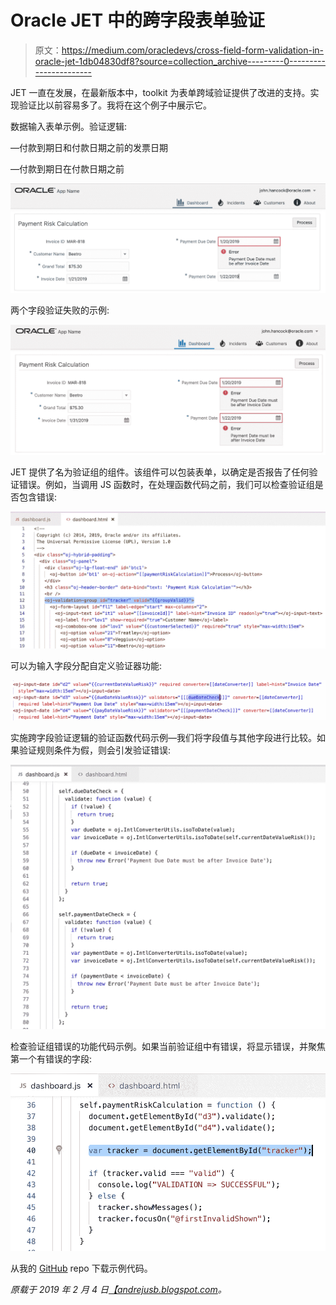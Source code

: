 # Oracle JET 中的跨字段表单验证

> 原文：<https://medium.com/oracledevs/cross-field-form-validation-in-oracle-jet-1db04830df8?source=collection_archive---------0----------------------->

JET 一直在发展，在最新版本中，toolkit 为表单跨域验证提供了改进的支持。实现验证比以前容易多了。我将在这个例子中展示它。

数据输入表单示例。验证逻辑:

—付款到期日和付款日期之前的发票日期

—付款到期日在付款日期之前

![](img/a986c7f68037155d0d79a9f5aba4ed2a.png)

两个字段验证失败的示例:

![](img/3596d9b70c9f67aafe8c966218e51736.png)

JET 提供了名为验证组的组件。该组件可以包装表单，以确定是否报告了任何验证错误。例如，当调用 JS 函数时，在处理函数代码之前，我们可以检查验证组是否包含错误:

![](img/4e99d4874400958effe63c391cb0de60.png)

可以为输入字段分配自定义验证器功能:

![](img/03c8968b1c9159b0891a20d671c0e75d.png)

实施跨字段验证逻辑的验证函数代码示例—我们将字段值与其他字段进行比较。如果验证规则条件为假，则会引发验证错误:

![](img/3867b236dbcb5210e09967d10f5a1b07.png)

检查验证组错误的功能代码示例。如果当前验证组中有错误，将显示错误，并聚焦第一个有错误的字段:

![](img/42ded4a70596600cd4a2e15af686d52f.png)

从我的 [GitHub](https://github.com/abaranovskis-redsamurai/validationgroupjet) repo 下载示例代码。

*原载于 2019 年 2 月 4 日*[*【andrejusb.blogspot.com*](https://andrejusb.blogspot.com/2019/02/cross-field-validation-in-oracle-jet.html)*。*